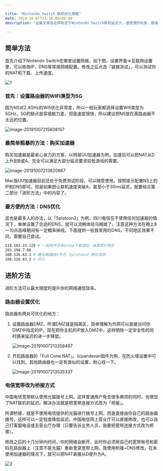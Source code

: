 ```yaml
---

title: "Nintendo Switch 联机优化策略"
date: 2019-10-07T22:18:00+08:00
description: "这篇文章旨在帮助苦于Nintendo Switch联机延迟大，速度慢的玩家，提高游玩体验。"

---
```


## 简单方法

首先介绍下Nintendo Switch在哪里设置网络，如下图，设置界面=>互联网设置里，可以修改IP，DNS等常用网络配置。修改之后点击「链接测试」，可以测试你的NAT和下载、上传速度。 

![1](https://tva1.sinaimg.cn/large/006y8mN6gy1g7pz8xft9ej31i30u0ng9.jpg)



### 首先：设置路由器的WIFI类型为5G

因为NS对2.4GHz的Wifi优化非常差，所以一般玩家都选择设置Wifi类型为5GHz，5G的缺点是穿墙能力差，但是速度很快，所以建议把NS放在离路由器不太远的位置。

![image-20191007215608157](https://tva1.sinaimg.cn/large/006y8mN6gy1g7pzbkstq4j30vy0l2mz4.jpg)



### 最简单粗暴的方法：购买加速器

购买加速器是最省心省力的方案，以网易UU加速器为例，加速后可以把NAT从D上升到B或A，完全可以满足大部分延迟要求较低游戏的需要。

![image-20191007213820867](https://tva1.sinaimg.cn/large/006y8mN6gy1g7pyt6dxbij31aw0qokjl.jpg)

Mac版UU加速器目前还处于免费测试阶段，可以随意使用。按照提示配置NS上的IP和DNS即可。但是如果想让联机速度突破A，甚至小于30ms延迟，就要结合第二部分「进阶方法」中的内容了。

### 最方便的方法：DNS优化

这也是最多人的办法，以「Splatoon2」为例，四川电信在不使用任何加速器的情况下，单单设置了合适的DNS，就可以流畅体验乌贼娘了。注意这种方法在晚上8～10点高峰期间有一定概率掉线。下面提供一些我常用的DNS，不同地区效果不同，需要自己尝试。

``` bash
218.102.23.228 # 一般用作日本eshop下载游戏，速度提升明显
203.198.7.66
168.126.63.1 # 著名韩国DNS节点，Splatoon2 联机常用
168.126.63.2 # 同上
```

## 进阶方法

进阶方法可以最大限度的提升你的网络通信效率。

### 路由器设置优化

路由器有两处可优化的地方：

1. 设置路由器DMZ，所谓DMZ就是隔离区，简单理解为外网可以直接访问你DMZ中指定的IP。现在把你主机的IP放入DMZ中，这样牺牲一定安全性的同时换来延迟的进一步降低。

   ![image-20191007213358497](https://tva1.sinaimg.cn/large/006y8mN6gy1g7pyoqpcpsj311s0ccgow.jpg)

2. 开启路由器的「Full Cone NAT」。以pandavan固件为例，在防火墙设置中可以找到。其他路由器也一定有类似的设置，耐心找一下。

   ![image-20191007213535337](https://tva1.sinaimg.cn/large/006y8mN6gy1g7pyq72iu5j311w0m8q5q.jpg)

### 电信宽带改为桥接方式

中国电信宽带默认使用光猫拨号上网。这样普通用户免去很多麻烦的同时，也增加了NAT联机的延迟。解决办法就是把宽带连接方式改为「桥接」。

所谓桥接，就是不使用电信提供的光猫进行拨号上网，而是直接由你自己的路由器拨号，这样可以一定程度降低延迟。中国电信网上营业厅可以直接修改，也可以自己打客服电话或去营业厅办理（只要告诉业务人员，我要把宽带连接方式改为桥接）。

修改之后的十几分钟内时间，你的网络会断开，此时你必须用自己的宽带账号和密码在路由器上（注意不是光猫）重新登录宽带上网。我使用桥接+DNS修改，在未使用加速器的情况下，就可以把NAT直接从D提升为A。

![2](https://tva1.sinaimg.cn/large/006y8mN6gy1g7pz96eo7pj31hs0u07gp.jpg)

